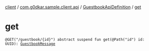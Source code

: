 [client](../../index.md) / [com.g0dkar.sample.client.api](../index.md) / [GuestbookApiDefinition](index.md) / [get](./get.md)

# get

`@GET("/guestbook/{id}") abstract suspend fun get(@Path("id") id: UUID): `[`GuestbookMessage`](../../com.g0dkar.sample.client.model/-guestbook-message/index.md)